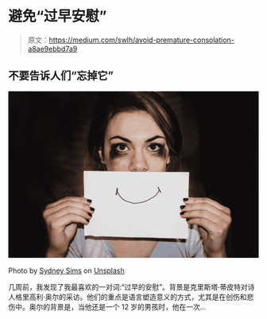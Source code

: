 # 避免“过早安慰”

> 原文：<https://medium.com/swlh/avoid-premature-consolation-a8ae9ebbd7a9>

## 不要告诉人们“忘掉它”

![](img/cd511b7dc7409f574175fbe983d87d77.png)

Photo by [Sydney Sims](https://unsplash.com/@fairytailphotography?utm_source=medium&utm_medium=referral) on [Unsplash](https://unsplash.com?utm_source=medium&utm_medium=referral)

几周前，我发现了我最喜欢的一对词:“过早的安慰”。背景是克里斯塔·蒂皮特对诗人格里高利·奥尔的采访。他们的重点是语言塑造意义的方式，尤其是在创伤和悲伤中。奥尔的背景是，当他还是一个 12 岁的男孩时，他在一次…